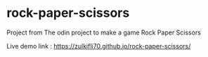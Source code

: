 # rock-paper-scissors

Project from The odin project to make a game Rock Paper Scissors

Live demo link : https://zulkifli70.github.io/rock-paper-scissors/
